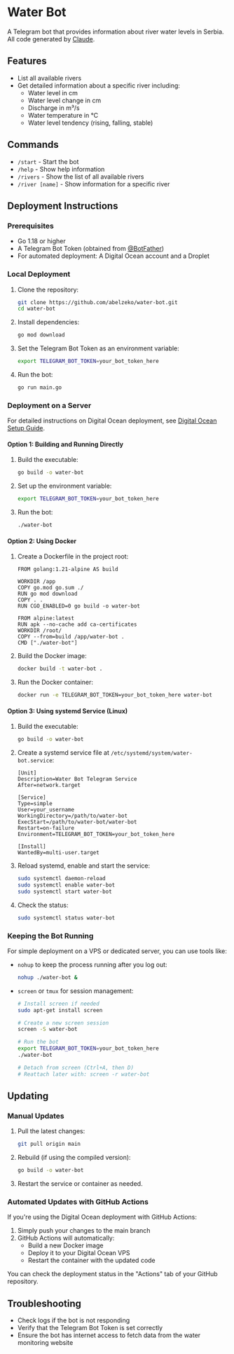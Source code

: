 # Water Bot

A Telegram bot that provides information about river water levels in Serbia.
All code generated by [Claude](https://claude.ai).

## Features

- List all available rivers
- Get detailed information about a specific river including:
  - Water level in cm
  - Water level change in cm
  - Discharge in m³/s
  - Water temperature in °C
  - Water level tendency (rising, falling, stable)

## Commands

- `/start` - Start the bot
- `/help` - Show help information
- `/rivers` - Show the list of all available rivers
- `/river [name]` - Show information for a specific river

## Deployment Instructions

### Prerequisites

- Go 1.18 or higher
- A Telegram Bot Token (obtained from [@BotFather](https://t.me/BotFather))
- For automated deployment: A Digital Ocean account and a Droplet

### Local Deployment

1. Clone the repository:
   ```bash
   git clone https://github.com/abelzeko/water-bot.git
   cd water-bot
   ```

2. Install dependencies:
   ```bash
   go mod download
   ```

3. Set the Telegram Bot Token as an environment variable:
   ```bash
   export TELEGRAM_BOT_TOKEN=your_bot_token_here
   ```

4. Run the bot:
   ```bash
   go run main.go
   ```

### Deployment on a Server

For detailed instructions on Digital Ocean deployment, see [Digital Ocean Setup Guide](./docs/digital-ocean-setup.md).

#### Option 1: Building and Running Directly

1. Build the executable:
   ```bash
   go build -o water-bot
   ```

2. Set up the environment variable:
   ```bash
   export TELEGRAM_BOT_TOKEN=your_bot_token_here
   ```

3. Run the bot:
   ```bash
   ./water-bot
   ```

#### Option 2: Using Docker

1. Create a Dockerfile in the project root:
   ```
   FROM golang:1.21-alpine AS build

   WORKDIR /app
   COPY go.mod go.sum ./
   RUN go mod download
   COPY . .
   RUN CGO_ENABLED=0 go build -o water-bot

   FROM alpine:latest
   RUN apk --no-cache add ca-certificates
   WORKDIR /root/
   COPY --from=build /app/water-bot .
   CMD ["./water-bot"]
   ```

2. Build the Docker image:
   ```bash
   docker build -t water-bot .
   ```

3. Run the Docker container:
   ```bash
   docker run -e TELEGRAM_BOT_TOKEN=your_bot_token_here water-bot
   ```

#### Option 3: Using systemd Service (Linux)

1. Build the executable:
   ```bash
   go build -o water-bot
   ```

2. Create a systemd service file at `/etc/systemd/system/water-bot.service`:
   ```
   [Unit]
   Description=Water Bot Telegram Service
   After=network.target

   [Service]
   Type=simple
   User=your_username
   WorkingDirectory=/path/to/water-bot
   ExecStart=/path/to/water-bot/water-bot
   Restart=on-failure
   Environment=TELEGRAM_BOT_TOKEN=your_bot_token_here

   [Install]
   WantedBy=multi-user.target
   ```

3. Reload systemd, enable and start the service:
   ```bash
   sudo systemctl daemon-reload
   sudo systemctl enable water-bot
   sudo systemctl start water-bot
   ```

4. Check the status:
   ```bash
   sudo systemctl status water-bot
   ```

### Keeping the Bot Running

For simple deployment on a VPS or dedicated server, you can use tools like:

- `nohup` to keep the process running after you log out:
  ```bash
  nohup ./water-bot &
  ```
  
- `screen` or `tmux` for session management:
  ```bash
  # Install screen if needed
  sudo apt-get install screen
  
  # Create a new screen session
  screen -S water-bot
  
  # Run the bot
  export TELEGRAM_BOT_TOKEN=your_bot_token_here
  ./water-bot
  
  # Detach from screen (Ctrl+A, then D)
  # Reattach later with: screen -r water-bot
  ```

## Updating

### Manual Updates

1. Pull the latest changes:
   ```bash
   git pull origin main
   ```

2. Rebuild (if using the compiled version):
   ```bash
   go build -o water-bot
   ```

3. Restart the service or container as needed.

### Automated Updates with GitHub Actions

If you're using the Digital Ocean deployment with GitHub Actions:

1. Simply push your changes to the main branch
2. GitHub Actions will automatically:
   - Build a new Docker image
   - Deploy it to your Digital Ocean VPS
   - Restart the container with the updated code

You can check the deployment status in the "Actions" tab of your GitHub repository.

## Troubleshooting

- Check logs if the bot is not responding
- Verify that the Telegram Bot Token is set correctly
- Ensure the bot has internet access to fetch data from the water monitoring website